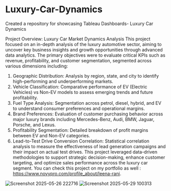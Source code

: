 # Luxury-Car-Dynamics
Created a repository for showcasing Tableau Dashboards- Luxury Car Dynamics

Project Overview: Luxury Car Market Dynamics Analysis
This project focused on an in-depth analysis of the luxury automotive sector, aiming to uncover key business insights and growth opportunities through advanced data analytics. The primary objectives were to evaluate critical KPIs such as revenue, profitability, and customer segmentation, segmented across various dimensions including:
1. Geographic Distribution: Analysis by region, state, and city to identify high-performing and underperforming markets.
2. Vehicle Classification: Comparative performance of EV (Electric Vehicles) vs Non-EV models to assess emerging trends and future profitability.
3. Fuel Type Analysis: Segmentation across petrol, diesel, hybrid, and EV to understand consumer preferences and operational margins.
4. Brand Preferences: Evaluation of customer purchasing behavior across major luxury brands including Mercedes-Benz, Audi, BMW, Jaguar, Porsche, and Lexus.
5. Profitability Segmentation: Detailed breakdown of profit margins between EV and Non-EV categories.
6. Lead-to-Test Drive Conversion Correlation: Statistical correlation analysis to measure the effectiveness of lead generation campaigns and their impact on actual test drives.
This project leveraged data-driven methodologies to support strategic decision-making, enhance customer targeting, and optimize sales performance across the luxury car segment.
You can check this project on my portfolio as well : https://www.novypro.com/profile_about/leena-rani.

![Screenshot 2025-05-26 222716](https://github.com/user-attachments/assets/9e52e8ce-8544-4bc5-8e00-a7f55cb81aba)
![Screenshot 2025-05-29 100313](https://github.com/user-attachments/assets/785e8a2c-33eb-4b51-a39f-68f3ea968c12)



